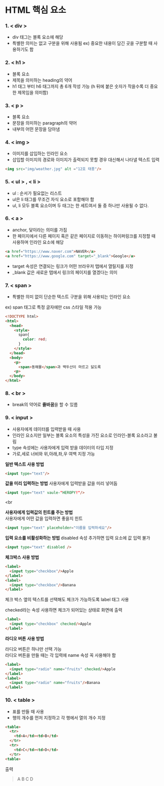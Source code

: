 # HTML 핵심 요소

### 1. < div >
* div 태그는 블록 요소에 해당   
* 특별한 의미는 없고 구분을 위해 사용됨
ex) 중요한 내용이 담긴 곳을 구분할 때 사용하기도 함

### 2. < h1 >
* 블록 요소
* 제목을 의미하는 heading의 약어
* h1 태그 부터 h6 태그까지 총 6개 작성 가능 (h 뒤에 붙은 숫자가 작을수록 더 중요한 제목임을 의미함)

### 3. < p >
* 블록 요소
* 문장을 의미하는 paragraph의 약어
* 내부의 어떤 문장을 담아냄

### 4. < img >
* 이미지를 삽입하는 인라인 요소
* 삽입할 이미지의 경로와 이미지가 출력되지 못할 경우 대신해서 나타낼 텍스트 입력
```HTML
<img src="img/weather.jpg" alt ="12호 태풍"/>
```

### 5. < ul > , < li >
* ul : 순서가 필요없는 리스트
* ul은 li 태그를 무조건 자식 요소로 포함해야 함
* ul, li 모두 블록 요소이며 두 태그는 한 세트여서 둘 중 하나만 사용될 수 없다.

### 6. < a >
* anchor, 닻이라는 의미를 가짐
* 한 페이지에서 다른 페이지 혹은 같은 페이지로 이동하는 하이퍼링크를 지정할 때 사용하며 인라인 요소에 해당

```HTML
<a href="https://www.naver.com">NAVER</a>
<a href="https://www.google.com" target="_blank">Google</a>
```
* target 속성은 연결되는 링크가 어떤 브라우저 탭에서 열릴지를 지정
* _blank 값은 새로운 탭에서 링크의 페이지를 열겠다는 의미

### 7. < span >
* 특별한 의미 없이 단순한 텍스트 구분을 위해 사용되는 인라인 요소

ex) span 태그로 특정 글자에만 css 스타일 적용 가능
```HTML
<!DOCTYPE html>
<html>
  <head>
    <style>
      span{
        color: red;
      }
    </style>
  </head>
  <body>
    <p>
      <span>동해물</span>과 백두산이 마르고 닳도록
    <p>
  </body>
</html>
```

### 8. < br >
* break의 약어로 **줄바꿈**을 할 수 있름

### 9. < input >
* 사용자에게 데이터를 입력받을 때 사용
* 인라인 요소지만 일부는 블록 요소의 특성을 가진 요소로 인라인-블록 요소라고 불림
* type 속성에는 사용자에게 입력 받을 데이터의 타입 지정
* 가로,세로 너비와 위,아래,좌,우 여백 지정 가능

**일반 텍스트 사용 방법**   
```HTML
<input type="text"/>
```

**값을 미리 입력하는 방법**
사용자에게 입력받을 값을 미리 넣어둠
```HTML
<input type="text" vaule-"HEROPY!"/>
```
<br<br/>

**사용자에게 입력값의 힌트를 주는 방법**      
사용자에게 어떤 값을 입력하면 좋을지 힌트
```HTML
<input type="text" placeholder="이릅을 입력하세요"/>
```

**입력 요소를 비활성화하는 방법**
disabled 속성 추가하면 입력 요소에 값 입력 불가
```HTML
<input type="text" disabled />
```

**체크박스 사용 방법**
```HTML
<label>
  <input type="checkbox"/>Apple
</label>
<label>
  <input type="checkbox"/>Banana
</label>
```
체크 박스 옆의 텍스트를 선택해도 체크가 가능하도록 label 태그 사용

checked라는 속성 사용하면 체크가 되어있는 상태로 화면에 출력

```HTML
<label>
  <input type="checkbox" checked/>Apple
</label>
```

**라디오 버튼 사용 방법**

라디오 버튼은 하나만 선택 가능   
라디오 버튼을 만들 때는 각 입력에 name 속성 꼭 사용해야 함
```HTML
<label>
  <input type="radio" name="fruits" checked/>Apple
</label>
<label>
  <input type="radio" name="fruits"/>Banana
</label>
```

### 10. < table >
* 표를 만들 때 사용
* 행의 개수를 먼저 지정하고 각 행에서 열의 개수 지정

```HTML
<table>
  <tr>
    <td>A</td><td>B</td>
  </tr>
  <tr>
    <td>C</td><td>D</td>
  </tr>
<table>
```
출력
> A B
> C D
